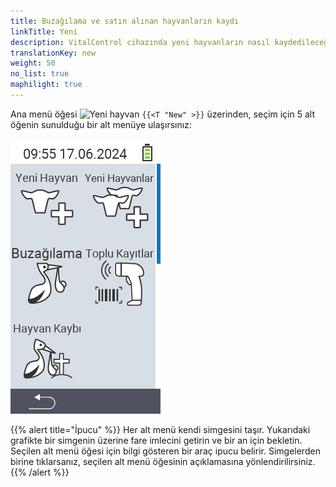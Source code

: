 ```yaml
---
title: Buzağılama ve satın alınan hayvanların kaydı
linkTitle: Yeni
description: VitalControl cihazında yeni hayvanların nasıl kaydedileceği.
translationKey: new
weight: 50
no_list: true
maphilight: true
---
```

Ana menü öğesi <img src="/icons/main/new-animal.svg" width="35" align="bottom" alt="Yeni hayvan" /> `{{<T "New" >}}` üzerinden, seçim için 5 alt öğenin sunulduğu bir alt menüye ulaşırsınız:

<img src="images/neuen.png" alt="VitalControl Yeni" title="Yeni" usemap="#workmap" class="maphilight" />

<map name="workmap">
  <area shape="rect" coords="3,40,116,160" alt="Yeni hayvan" title="VitalControl cihazını kullanarak yeni bir hayvanın nasıl kaydedileceği&#10;Fare tıklaması: dokümantasyonu aç" href="/tr/docs/new/animal/">
  <area shape="rect" coords="3,160,116,280" alt="Buzağılama" title="VitalControl cihazını kullanarak yeni bir buzağılama nasıl kaydedileceği&#10;Fare tıklaması: dokümantasyonu aç" href="/tr/docs/new/calving/">
  <area shape="rect" coords="3,280,116,399" alt="Hayvan kaybı" title="VitalControl cihazını kullanarak bir hayvan kaybının nasıl kaydedileceği&#10;Fare tıklaması: dokümantasyonu aç" href="/tr/docs/new/animal-loss/">

  <area shape="rect" coords="116,40,230,160" alt="Yeni hayvanlar" title="Tek bir işlemle VitalControl cihazında birden fazla yeni hayvan nasıl oluşturulacağı&#10;Fare tıklaması: dokümantasyonu aç" href="/tr/docs/new/animals/">
  <area shape="rect" coords="116,160,230,280" alt="Toplu kayıt" title="Barkod tarayıcıyı kullanarak çeşitli hayvanları kaydedin&#10;Fare tıklaması: dokümantasyonu aç" href="/tr/docs/new/bulk-recording/">

  <area shape="rect" coords="1,401,100,439" alt="Geri" title="Bir seviye geri git&#10;Fare tıklaması: dokümantasyona git" href="/tr/docs/menu/mainmenu/">
</map>

{{% alert title="İpucu" %}}
Her alt menü kendi simgesini taşır. Yukarıdaki grafikte bir simgenin üzerine fare imlecini getirin ve bir an için bekletin. Seçilen alt menü öğesi için bilgi gösteren bir araç ipucu belirir. Simgelerden birine tıklarsanız, seçilen alt menü öğesinin açıklamasına yönlendirilirsiniz.
{{% /alert %}}


